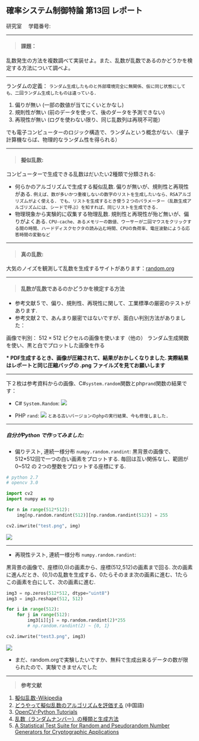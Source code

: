 ## 確率システム制御特論 第13回 レポート

研究室　
学籍番号:

***
>#### 課題：

乱数発生の方法を複数調べて実装せよ。また、乱数が乱数であるのかどうかを検定する方法について調べよ。
***

ランダムの定義：
`ランダム生成したものと外部環境完全に無関係、仮に同じ状態にしても、二回ランダム生成したものは違っている.`

1. 偏りが無い (一部の数値が当てにくいとかなし)
2. 規則性が無い (前のデータを使って、後のダータを予測できない)
3. 再現性が無い (ログを使わない限り、同じ乱数列は再現不可能）

でも電子コンピューターのロジック構造で、ランダムという概念がない.（量子計算機ならば、物理的なランダム性を得られる）
***
>#### 擬似乱数:

コンピューターで生成できる乱数はだいたい2種類で分類される:
* 何らかのアルゴリズムで生成する擬似乱数. 偏りが無いが、規則性と再現性がある.
  `例えば、数が多いかつ重複しないの数字のリストを生成したいなら、RSAアルゴリズムがよく使える. でも、リストを生成するとき使う２つのパラメーター（乱数生成アルゴリズムには、シードで呼ぶ）を知すれば、同じリストを生成できる.`
* 物理現象から実験的に収集する物理乱数. 規則性と再現性が殆ど無いが、偏りがよくある.
  `CPU-cache、あるメモリーの数値、ウーサーが二回マウスをクリックする間の時間、ハードディスクセクタの読み込む時間、CPUの負荷率、電圧波動にようる応答時間の変動など`

***
>#### 真の乱数:

大気のノイズを観測して乱数を生成するサイトがあります：[random.org](https://www.random.org/ "Randomness and integrity Service")

***
>#### 乱数が乱数であるのかどうかを検定する方法

* 参考文献５で、偏り、規則性、再現性に関して、工業標準の厳密のテストがあります.
* 参考文献２で、あんまり厳密ではないですが、面白い判別方法がありました：

画像で判別：
$512\times512$ ピクセルの画像を使います（他の）
ランダム生成関数を使い、黒と白でプロットした画像を作る

**\* PDF生成するとき、画像が圧縮されて、結果がおかしくなりました. 実際結果はレポートと同じ圧縮バッグの .png ファイルズを見てお願いします**
***
下２枚は参考資料からの画像、C#`system.random`関数とphp`rand`関数の結果です：

* C# `System.Random`:
![](cj.png)


* PHP `rand`:
![](php.png)
`とある古いバージョンのphpの実行結果、今も修復しました.`
***
##### 自分がPython で作ってみました:

* 偏りテスト, 連続一様分布 `numpy.random.randint`:
黒背景の画像で、512*512回で一つの白い画素をプロットする. 毎回は互い関係なし、範囲が 0~512 の 2つの整数をプロットする座標にする.

```python
# python 2.7
# opencv 3.0

import cv2
import numpy as np

for n in range(512*512):
    img[np.random.randint(512)][np.random.randint(512)] = 255

cv2.imwrite("test.png", img)
```
![](test.png)

***
* 再現性テスト, 連続一様分布 `numpy.random.randint`:

黒背景の画像で、座標(0,0)の画素から、座標(512,512)の画素まで回る. 次の画素に進んだとき、{0,1}の乱数を生成する、0たらそのまま次の画素に進む、1たらこの画素を白にして、次の画素に進む.

```python
img3 = np.zeros(512*512, dtype="uint8")
img3 = img3.reshape(512, 512)

for i in range(512):
    for j in range(512):
        img3[i][j] = np.random.randint(2)*255
        # np.random.randint(2) ~ {0, 1}

cv2.imwrite("test3.png", img3)
```
![](test3.png)


* まだ、random.orgで実験したいですか、無料で生成出来るデータの数が限られたので、実験できませんでした

***
>**参考文献**

1. [擬似乱数-Wikipedia](https://ja.wikipedia.org/wiki/%E6%93%AC%E4%BC%BC%E4%B9%B1%E6%95%B0)
2. [どうやって擬似乱数のアルゴリズムを評価する](https://www.zhihu.com/question/20222653) (中国語)
3. [OpenCV-Python Tutorials](http://docs.opencv.org/master/d6/d00/tutorial_py_root.html)
4. [乱数（ランダムナンバー）の種類と生成方法](http://www.nt-s.ne.jp/product/campain/knowledge/missing-number.html)
5. [A Statistical Test Suite for Random and Pseudorandom Number Generators for Cryptographic Applications](http://nvlpubs.nist.gov/nistpubs/Legacy/SP/nistspecialpublication800-22r1a.pdf)

